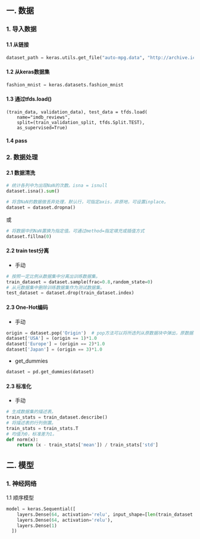 ## 一. 数据
### 1. 导入数据
#### 1.1 从链接
```python
dataset_path = keras.utils.get_file("auto-mpg.data", "http://archive.ics.uci.edu/ml/machine-learning-databases/auto-mpg/auto-mpg.data")
```
#### 1.2 从keras数据集
```python
fashion_mnist = keras.datasets.fashion_mnist
```

#### 1.3 通过tfds.load()
```
(train_data, validation_data), test_data = tfds.load(
    name="imdb_reviews", 
    split=(train_validation_split, tfds.Split.TEST),
    as_supervised=True)
```

#### 1.4 pass

### 2. 数据处理
#### 2.1 数据清洗
```python
# 统计各列中为出现NaN的次数。isna = isnull
dataset.isna().sum()

# 将含NaN的数据做丢弃处理，默认行，可指定axis，非原地，可设置inplace。
dataset = dataset.dropna()
```
或
```python
# 将数据中的NaN置换为指定值。可通过method=指定填充或插值方式
dataset.fillna(0)
```
#### 2.2 train test分离
- 手动
```python
# 按照一定比例从数据集中分离出训练数据集。
train_dataset = dataset.sample(frac=0.8,random_state=0)
# 从元数据集中删除训练数据集作为测试数据集。
test_dataset = dataset.drop(train_dataset.index)
```
#### 2.3 One-Hot编码
- 手动
```python
origin = dataset.pop('Origin')  # pop方法可以将所选列从原数据块中弹出，原数据块不再保留该列。
dataset['USA'] = (origin == 1)*1.0
dataset['Europe'] = (origin == 2)*1.0
dataset['Japan'] = (origin == 3)*1.0
```
- get_dummies
```python
dataset = pd.get_dummies(dataset)
```
#### 2.3 标准化
- 手动
```python
# 生成数据集的描述表。
train_stats = train_dataset.describe()
# 将描述表的行列倒置。
train_stats = train_stats.T
# 均值为0，标准差为1。
def norm(x):
    return (x - train_stats['mean']) / train_stats['std']
```
## 二. 模型
### 1. 神经网络
1.1 顺序模型
```python
model = keras.Sequential([
    layers.Dense(64, activation='relu', input_shape=[len(train_dataset.keys())]),
    layers.Dense(64, activation='relu'),
    layers.Dense(1)
  ])